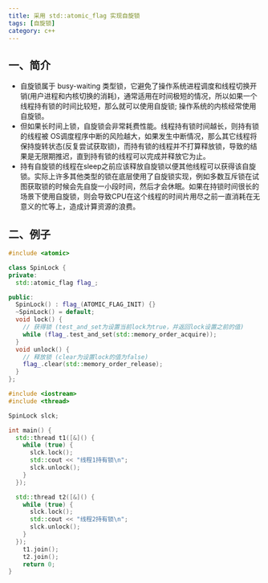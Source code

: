 ```yaml
---
title: 采用 std::atomic_flag 实现自旋锁
tags: [自旋锁]
category: c++
---
```


## 一、简介
+ 自旋锁属于 busy-waiting 类型锁，它避免了操作系统进程调度和线程切换开销(用户进程和内核切换的消耗)，通常适用在时间极短的情况，所以如果一个线程持有锁的时间比较短，那么就可以使用自旋锁; 操作系统的内核经常使用自旋锁。
+ 但如果长时间上锁，自旋锁会非常耗费性能。线程持有锁时间越长，则持有锁的线程被 OS调度程序中断的风险越大，如果发生中断情况，那么其它线程将保持旋转状态(反复尝试获取锁)，而持有锁的线程并不打算释放锁，导致的结果是无限期推迟，直到持有锁的线程可以完成并释放它为止。
+ 持有自旋锁的线程在sleep之前应该释放自旋锁以便其他线程可以获得该自旋锁。实际上许多其他类型的锁在底层使用了自旋锁实现，例如多数互斥锁在试图获取锁的时候会先自旋一小段时间，然后才会休眠。如果在持锁时间很长的场景下使用自旋锁，则会导致CPU在这个线程的时间片用尽之前一直消耗在无意义的忙等上，造成计算资源的浪费。

## 二、例子
```c++
#include <atomic>

class SpinLock {
private:
  std::atomic_flag flag_;

public:
  SpinLock() : flag_(ATOMIC_FLAG_INIT) {}
  ~SpinLock() = default;
  void lock() {
    // 获得锁 (test_and_set为设置当前lock为true，并返回lock设置之前的值)
    while (flag_.test_and_set(std::memory_order_acquire));
  }
  void unlock() {
    // 释放锁 (clear为设置lock的值为false)
    flag_.clear(std::memory_order_release);
  }
};

#include <iostream>
#include <thread>

SpinLock slck;

int main() {
  std::thread t1([&]() {
    while (true) {
      slck.lock();
      std::cout << "线程1持有锁\n";
      slck.unlock();
    }
  });

  std::thread t2([&]() {
    while (true) {
      slck.lock();
      std::cout << "线程2持有锁\n";
      slck.unlock();
    }
  });
    t1.join();
    t2.join();
    return 0;
}
```